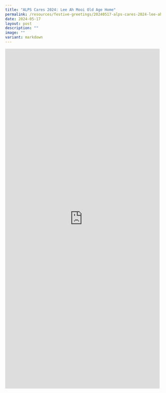 ```yaml
---
title: "ALPS Cares 2024: Lee Ah Mooi Old Age Home"
permalink: /resources/festive-greetings/20240517-alps-cares-2024-lee-ah-mooi-old-age-home/
date: 2024-05-17
layout: post
description: ""
image: ""
variant: markdown
---
```

<iframe allow="autoplay; clipboard-write; encrypted-media; picture-in-picture; web-share" allowfullscreen="true" frameborder="0" scrolling="no" style="border:none;overflow:hidden" height="1100" width="500" src="https://www.facebook.com/plugins/post.php?href=https%3A%2F%2Fwww.facebook.com%2Falpshealthcaresupplychain%2Fposts%2Fpfbid02AWZfDaRDZC6H7h2JkrBM5GunUdVXkp4Wu9ThJ5G4hUrwSgeP7rRgTrkf1e2L3Y79l&amp;show_text=true&amp;width=500"></iframe>